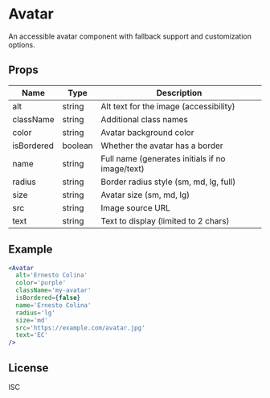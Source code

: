 # Avatar

An accessible avatar component with fallback support and customization options.

## Props

| Name       | Type    | Description                                       |
| ---------- | ------- | ------------------------------------------------- |
| alt        | string  | Alt text for the image (accessibility)            |
| className | string  | Additional class names                            |
| color      | string  | Avatar background color                           |
| isBordered | boolean | Whether the avatar has a border                   |
| name       | string  | Full name (generates initials if no image/text)   |
| radius     | string  | Border radius style (sm, md, lg, full)            |
| size       | string  | Avatar size (sm, md, lg)                          |
| src        | string  | Image source URL                                  |
| text       | string  | Text to display (limited to 2 chars)              |

## Example

```jsx
<Avatar
  alt='Ernesto Colina'
  color='purple'
  className='my-avatar'
  isBordered={false}
  name='Ernesto Colina'
  radius='lg'
  size='md'
  src='https://example.com/avatar.jpg'
  text='EC'
/>
```

## License

ISC

